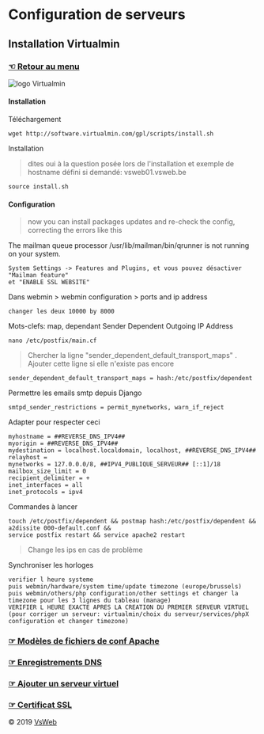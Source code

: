 Configuration de serveurs
==
Installation Virtualmin
-
### [&#9756; Retour au menu](../README.md)
![logo Virtualmin](https://www.virtualmin.com/images/virtualmin-logo-220x45.png "logo virtualmin")

#### Installation

Téléchargement

    wget http://software.virtualmin.com/gpl/scripts/install.sh

Installation 
> dites oui à la question posée lors de l'installation et exemple de hostname défini si demandé: vsweb01.vsweb.be

    source install.sh 
    
#### Configuration
> now you can install packages updates and re-check the config, correcting the errors like this

The mailman queue processor /usr/lib/mailman/bin/qrunner is not running on your system.

    System Settings -> Features and Plugins, et vous pouvez désactiver "Mailman feature"
    et "ENABLE SSL WEBSITE"

Dans webmin > webmin configuration > ports and ip address

    changer les deux 10000 by 8000
 
Mots-clefs: map, dependant
Sender Dependent Outgoing IP Address

    nano /etc/postfix/main.cf

> Chercher la ligne "sender_dependent_default_transport_maps" . Ajouter cette ligne si elle n'existe pas encore

    sender_dependent_default_transport_maps = hash:/etc/postfix/dependent
    
Permettre les emails smtp depuis Django

    smtpd_sender_restrictions = permit_mynetworks, warn_if_reject
    
Adapter pour respecter ceci
    
    myhostname = ##REVERSE_DNS_IPV4##
    myorigin = ##REVERSE_DNS_IPV4##
    mydestination = localhost.localdomain, localhost, ##REVERSE_DNS_IPV4##
    relayhost =
    mynetworks = 127.0.0.0/8, ##IPV4_PUBLIQUE_SERVEUR## [::1]/18
    mailbox_size_limit = 0
    recipient_delimiter = +
    inet_interfaces = all
    inet_protocols = ipv4

Commandes à lancer

    touch /etc/postfix/dependent && postmap hash:/etc/postfix/dependent &&
    a2dissite 000-default.conf &&
    service postfix restart && service apache2 restart
    
> Change les ips en cas de problème


Synchroniser les horloges

    verifier l heure systeme
    puis webmin/hardware/system time/update timezone (europe/brussels)
    puis webmin/others/php configuration/other settings et changer la timezone pour les 3 lignes du tableau (manage)
    VERIFIER L HEURE EXACTE APRES LA CREATION DU PREMIER SERVEUR VIRTUEL (pour corriger un serveur: virtualmin/choix du serveur/services/phpX configuration et changer timezone)



### [&#9758; Modèles de fichiers de conf Apache](VHOST.md)
### [&#9758; Enregistrements DNS](DNS.md)
### [&#9758; Ajouter un serveur virtuel](NEW_VIRTUAL_SERVER.md)
### [&#9758; Certificat SSL](SSL.md)

&copy; 2019 [VsWeb](https://vsweb.be)